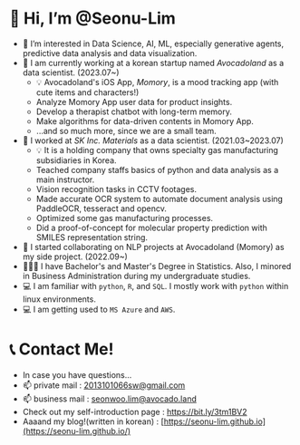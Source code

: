 # 👋 Hi, I’m @Seonu-Lim
- 👀 I’m interested in Data Science, AI, ML, especially generative agents, predictive data analysis and data visualization.
- 🌱 I am currently working at a korean startup named *Avocadoland* as a data scientist. (2023.07~)
  - 💡 Avocadoland's iOS App, *Momory*, is a mood tracking app (with cute items and characters!)
  - Analyze Momory App user data for product insights.
  - Develop a therapist chatbot with long-term memory.
  - Make algorithms for data-driven contents in Momory App.
  - ...and so much more, since we are a small team.
- 🌱 I worked at *SK Inc. Materials* as a data scientist. (2021.03~2023.07)
  - 💡 It is a holding company that owns specialty gas manufacturing subsidiaries in Korea.
  - Teached company staffs basics of python and data analysis as a main instructor.
  - Vision recognition tasks in CCTV footages.
  - Made accurate OCR system to automate document analysis using PaddleOCR, tesseract and opencv.
  - Optimized some gas manufacturing processes.
  - Did a proof-of-concept for molecular property prediction with SMILES representation string.
- 🌱 I started collaborating on NLP projects at Avocadoland (Momory) as my side project. (2022.09~)
- 👩🏻‍🎓 I have Bachelor's and Master's Degree in Statistics. Also, I minored in Business Administration during my undergraduate studies.
- 💻 I am familiar with `python`, `R`, and `SQL`. I mostly work with `python` within linux environments. 
- 💻 I am getting used to `MS Azure` and `AWS`.

  
# 📞 Contact Me!
- In case you have questions...
- 📫 private mail : 2013101066sw@gmail.com
- 📫 business mail : seonwoo.lim@avocado.land
- Check out my self-introduction page : <https://bit.ly/3tm1BV2>
- Aaaand my blog!(written in korean) : [https://seonu-lim.github.io](https://seonu-lim.github.io/)
